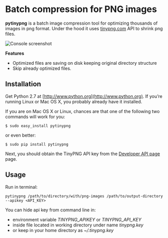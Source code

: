 #  Batch compression for PNG images

**pytinypng** is a batch image compression tool for optimizing thousands of images in png format. Under the hood it uses [tinypng.com](http://tinypng.com) API to shrink png files.

![Console screenshot](https://raw.github.com/vasilcovsky/pytinypng/master/content/console1.png)

**Features**
 * Optimized files are saving on disk keeping original directory structure
 * Skip already optimized files.

## Installation
Get Python 2.7 at [http://www.python.org](http://www.python.org). If you’re running Linux or Mac OS X, you probably
already have it installed.

If you are on Mac OS X or Linux, chances are that one of the following two commands will work for you:

    $ sudo easy_install pytinypng

or even better:

    $ sudo pip install pytinypng

Next, you should obtain the TinyPNG API key from the [Developer API page](https://tinypng.com/developers) page.

## Usage
Run in terminal:

    pytinypng /path/to/directory/with/png-images /path/to/output-directory --apikey <API_KEY>

You can hide api key from command line in:
  * environment variable *TINYPNG_APIKEY* or *TINYPNG_API_KEY*
  * inside file located in working directory under name *tinypng.key*
  * or keep in your home directory as *~/.tinypng.key*
